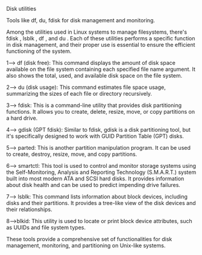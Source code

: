 Disk utilities

Tools like df, du, fdisk for disk management and monitoring.


Among the utilities used in Linux systems to manage filesystems, there's fdisk , lsblk , df , and du . Each of these utilities performs a specific function in disk management, and their proper use is essential to ensure the efficient functioning of the system.

1--> df (disk free): This command displays the amount of disk space available on the file system containing each specified file name argument. It also shows the total, used, and available disk space on the file system.

2--> du (disk usage): This command estimates file space usage, summarizing the sizes of each file or directory recursively.

3--> fdisk: This is a command-line utility that provides disk partitioning functions. It allows you to create, delete, resize, move, or copy partitions on a hard drive.

4--> gdisk (GPT fdisk): Similar to fdisk, gdisk is a disk partitioning tool, but it's specifically designed to work with GUID Partition Table (GPT) disks.

5--> parted: This is another partition manipulation program. It can be used to create, destroy, resize, move, and copy partitions.

6--> smartctl: This tool is used to control and monitor storage systems using the Self-Monitoring, Analysis and Reporting Technology (S.M.A.R.T.) system built into most modern ATA and SCSI hard disks. It provides information about disk health and can be used to predict impending drive failures.

7--> lsblk: This command lists information about block devices, including disks and their partitions. It provides a tree-like view of the disk devices and their relationships.

8-->blkid: This utility is used to locate or print block device attributes, such as UUIDs and file system types.

These tools provide a comprehensive set of functionalities for disk management, monitoring, and partitioning on Unix-like systems.
